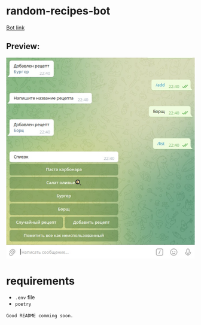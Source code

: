 # random-recipes-bot
[Bot link](https://t.me/RandomRecipesBot)

## Preview:
![Preview](tg_app_screenshots/random-recipes-bot-alpha-v0.1.jpg)

# requirements
* `.env` file
* `poetry`

`Good README comming soon.`